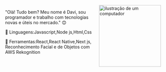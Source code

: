 <img src="https://upload.wikimedia.org/wikipedia/commons/thumb/9/99/Unofficial_JavaScript_logo_2.svg/1200px-Unofficial_JavaScript_logo_2.svg.png" alt="ilustração de um computador" min-width="200px" max-width="200px" width="200px" align="right">

<p align="left"> 
"Olá! Tudo bem? Meu nome é Davi, sou programador e trabalho com tecnologias novas e úteis no mercado." 😊
</p>

<p align="left">
 🫡  Linguagens:Javascript,Node js,Html,Css
</p>

<p align="left">
  💼 Ferramentas:React,React Native,Next js, Reconhecimento Facial e de Objetos com AWS Rekognition
</p>
